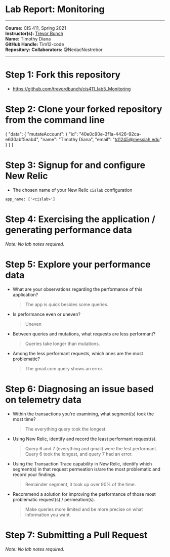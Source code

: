 # Lab Report: Monitoring
___
**Course:** CIS 411, Spring 2021  
**Instructor(s):** [Trevor Bunch](https://github.com/trevordbunch)  
**Name:** Timothy Diana  
**GitHub Handle:** Tim12-code  
**Repository:** 
**Collaborators:** @NedacNostrebor
___

# Step 1: Fork this repository
- https://github.com/trevordbunch/cis411_lab5_Monitoring

# Step 2: Clone your forked repository from the command line
{
  "data": {
    "mutateAccount": {
      "id": "40e0c90e-3f1a-4426-92ca-e630abf5eab4",
      "name": "Timothy Diana",
      "email": "td1245@messiah.edu"
    }
  }
}

# Step 3: Signup for and configure New Relic
- The chosen name of your New Relic ```cislab``` configuration
```
app_name: ['<cislab>']
```

# Step 4: Exercising the application / generating performance data
_Note: No lab notes required._

# Step 5: Explore your performance data
* What are your observations regarding the performance of this application? 
  > The app is quick besides some queries.
* Is performance even or uneven? 
  > Uneven
* Between queries and mutations, what requests are less performant? 
  > Queries take longer than mutations.
* Among the less performant requests, which ones are the most problematic?
  > The gmail.com query shows an error.

# Step 6: Diagnosing an issue based on telemetry data
* Within the transactions you're examining, what segment(s) took the most time?
  > The everything query took the longest.
* Using New Relic, identify and record the least performant request(s).
  > Query 6 and 7 (everything and gmail) were the lest performant. Query 6 took the longest, and query 7 had an error.
* Using the Transaction Trace capability in New Relic, identify which segment(s) in that request permeation is/are the most problematic and record your findings.
  > Remainder segment, it took up over 90% of the time.
* Recommend a solution for improving the performance of those most problematic request(s) / permeation(s).
  > Make queries more limited and be more precise on what information you want.

# Step 7: Submitting a Pull Request
_Note: No lab notes required._